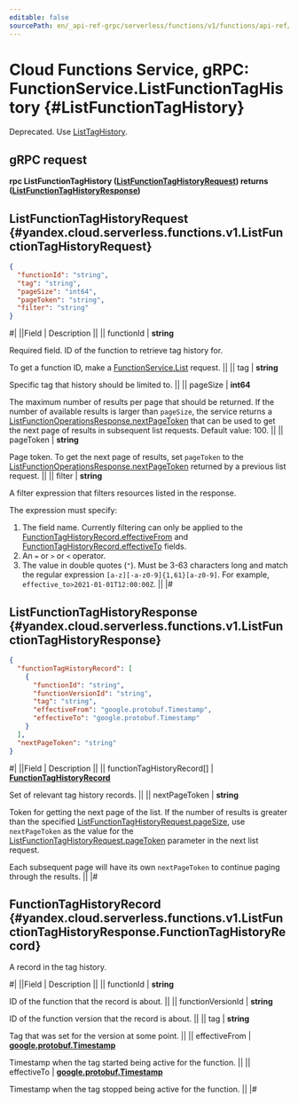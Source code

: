 ```yaml
---
editable: false
sourcePath: en/_api-ref-grpc/serverless/functions/v1/functions/api-ref/grpc/Function/listFunctionTagHistory.md
---
```


# Cloud Functions Service, gRPC: FunctionService.ListFunctionTagHistory {#ListFunctionTagHistory}

Deprecated. Use [ListTagHistory](/docs/functions/functions/api-ref/grpc/Function/listTagHistory#ListTagHistory).

## gRPC request

**rpc ListFunctionTagHistory ([ListFunctionTagHistoryRequest](#yandex.cloud.serverless.functions.v1.ListFunctionTagHistoryRequest)) returns ([ListFunctionTagHistoryResponse](#yandex.cloud.serverless.functions.v1.ListFunctionTagHistoryResponse))**

## ListFunctionTagHistoryRequest {#yandex.cloud.serverless.functions.v1.ListFunctionTagHistoryRequest}

```json
{
  "functionId": "string",
  "tag": "string",
  "pageSize": "int64",
  "pageToken": "string",
  "filter": "string"
}
```

#|
||Field | Description ||
|| functionId | **string**

Required field. ID of the function to retrieve tag history for.

To get a function ID, make a [FunctionService.List](/docs/functions/functions/api-ref/grpc/Function/list#List) request. ||
|| tag | **string**

Specific tag that history should be limited to. ||
|| pageSize | **int64**

The maximum number of results per page that should be returned. If the number of available
results is larger than `pageSize`, the service returns a [ListFunctionOperationsResponse.nextPageToken](/docs/functions/functions/api-ref/grpc/Function/listOperations#yandex.cloud.serverless.functions.v1.ListFunctionOperationsResponse)
that can be used to get the next page of results in subsequent list requests.
Default value: 100. ||
|| pageToken | **string**

Page token. To get the next page of results, set `pageToken` to the
[ListFunctionOperationsResponse.nextPageToken](/docs/functions/functions/api-ref/grpc/Function/listOperations#yandex.cloud.serverless.functions.v1.ListFunctionOperationsResponse) returned by a previous list request. ||
|| filter | **string**

A filter expression that filters resources listed in the response.

The expression must specify:
1. The field name. Currently filtering can only be applied to the [FunctionTagHistoryRecord.effectiveFrom](#yandex.cloud.serverless.functions.v1.ListFunctionTagHistoryResponse.FunctionTagHistoryRecord) and [FunctionTagHistoryRecord.effectiveTo](#yandex.cloud.serverless.functions.v1.ListFunctionTagHistoryResponse.FunctionTagHistoryRecord) fields.
2. An `=` or `>` or `<` operator.
3. The value in double quotes (`"`). Must be 3-63 characters long and match the regular expression `[a-z][-a-z0-9]{1,61}[a-z0-9]`.
For example, `effective_to>2021-01-01T12:00:00Z`. ||
|#

## ListFunctionTagHistoryResponse {#yandex.cloud.serverless.functions.v1.ListFunctionTagHistoryResponse}

```json
{
  "functionTagHistoryRecord": [
    {
      "functionId": "string",
      "functionVersionId": "string",
      "tag": "string",
      "effectiveFrom": "google.protobuf.Timestamp",
      "effectiveTo": "google.protobuf.Timestamp"
    }
  ],
  "nextPageToken": "string"
}
```

#|
||Field | Description ||
|| functionTagHistoryRecord[] | **[FunctionTagHistoryRecord](#yandex.cloud.serverless.functions.v1.ListFunctionTagHistoryResponse.FunctionTagHistoryRecord)**

Set of relevant tag history records. ||
|| nextPageToken | **string**

Token for getting the next page of the list. If the number of results is greater than
the specified [ListFunctionTagHistoryRequest.pageSize](#yandex.cloud.serverless.functions.v1.ListFunctionTagHistoryRequest), use `nextPageToken` as the value
for the [ListFunctionTagHistoryRequest.pageToken](#yandex.cloud.serverless.functions.v1.ListFunctionTagHistoryRequest) parameter in the next list request.

Each subsequent page will have its own `nextPageToken` to continue paging through the results. ||
|#

## FunctionTagHistoryRecord {#yandex.cloud.serverless.functions.v1.ListFunctionTagHistoryResponse.FunctionTagHistoryRecord}

A record in the tag history.

#|
||Field | Description ||
|| functionId | **string**

ID of the function that the record is about. ||
|| functionVersionId | **string**

ID of the function version that the record is about. ||
|| tag | **string**

Tag that was set for the version at some point. ||
|| effectiveFrom | **[google.protobuf.Timestamp](https://developers.google.com/protocol-buffers/docs/reference/google.protobuf#timestamp)**

Timestamp when the tag started being active for the function. ||
|| effectiveTo | **[google.protobuf.Timestamp](https://developers.google.com/protocol-buffers/docs/reference/google.protobuf#timestamp)**

Timestamp when the tag stopped being active for the function. ||
|#